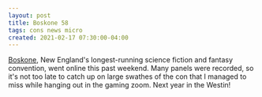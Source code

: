 ```yaml
---
layout: post
title: Boskone 58
tags: cons news micro
created: 2021-02-17 07:30:00-04:00
---
```

[Boskone](http://www.boskone.org/), New England's longest-running science fiction and fantasy convention, went online this past weekend.  Many panels were recorded, so it's not too late to catch up on large swathes of the con that I managed to miss while hanging out in the gaming zoom.  Next year in the Westin!
